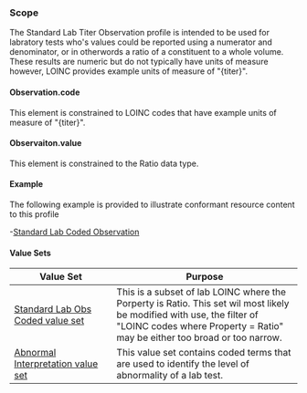 ### Scope

The Standard Lab Titer Observation profile is intended to be used for labratory tests who's values could be reported using a numerator and denominator, or in otherwords a ratio of a constituent to a whole volume.  These results are numeric but do not typically have units of measure however, LOINC provides example units of measure of "{titer}".

#### Observation.code

This element is constrained to LOINC codes that have example units of measure of "{titer}".

#### Observaiton.value

This element is constrained to the Ratio data type.

#### Example

The following example is provided to illustrate conformant resource content to this profile

-[Standard Lab Coded Observation](Observation-TiterLab-example.html)

#### Value Sets

<div>
	<table class="grid">
		<thead>
			<tr>
			  <th width="20%">Value Set</th>
			  <th width="40%">Purpose</th>
			</tr>
		</thead>
		<tbody>
			<tr>
			  <td><a href="ValueSet-titer-lab-codes-value-set.html">Standard Lab Obs Coded value set</a></td>
			  <td>This is a subset of lab LOINC where the Porperty is Ratio.  This set wil most likely be modified with use, the filter of "LOINC codes where Property = Ratio" may be either too broad or too narrow.</td>
			</tr>
			<tr>
			  <td><a href="ValueSet-abnormal-interpretation-value-set.html">Abnormal Interpretation value set</a></td>
			  <td>This value set contains coded terms that are used to identify the level of abnormality of a lab test.</td>
			</tr>
		</tbody>
	</table>
</div>